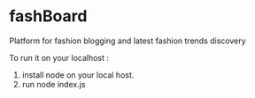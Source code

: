 # fashBoard
Platform for fashion blogging and latest fashion trends discovery

To run it on your localhost :

1. install node on your local host.
2. run node index.js

